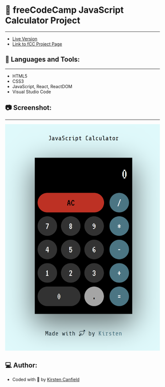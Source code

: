 # :notebook: freeCodeCamp JavaScript Calculator Project
------
+ [Live Version](https://codepen.io/chillhumanoid/full/XWYvBvX)
+ [Link to fCC Project Page](https://www.freecodecamp.org/learn/front-end-development-libraries/front-end-development-libraries-projects/build-a-javascript-calculator)

## :wrench: Languages and Tools:
------
+ HTML5
+ CSS3
+ JavaScript, React, ReactDOM
+ Visual Studio Code

## :camera: Screenshot:
------
![Project Preview](https://github.com/ChillHumanoid/fCC-JavaScript-Calculator/blob/main/project-preview.png)

## :computer: Author:
+ Coded with :blue_heart: by [Kirsten Canfield](https://github.com/ChillHumanoid)

 
